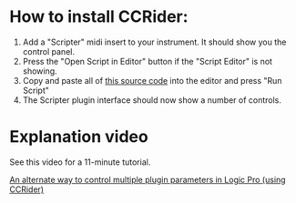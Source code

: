 # How to install CCRider:

1. Add a "Scripter" midi insert to your instrument. It should show you the control panel.
2. Press the "Open Script in Editor" button if the "Script Editor" is not showing.
3. Copy and paste all of [this source code](./CCRider.js) into the editor and press "Run Script"
4. The Scripter plugin interface should now show a number of controls.

# Explanation video

See this video for a 11-minute tutorial.

[An alternate way to control multiple plugin parameters in Logic Pro (using CCRider)](https://youtu.be/cnaiPunGN8k)
